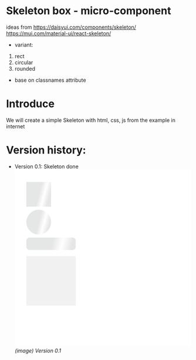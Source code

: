 # Skeleton box - micro-component

ideas from
https://daisyui.com/components/skeleton/
https://mui.com/material-ui/react-skeleton/

- variant:

1. rect
2. circular
3. rounded

- base on classnames attribute

# Introduce

We will create a simple Skeleton with html, css, js from the example in internet

# Version history:

- Version 0.1: Skeleton done
  ![Version 0.1](./demo/version_0.1.png "Version 0.1 demo")
  _(image) Version 0.1_
